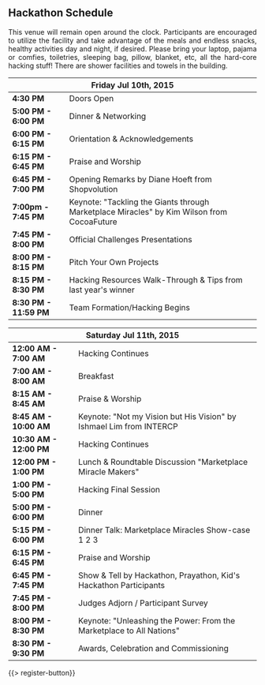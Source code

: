 ## <i class="icon fa-clock-o"></i> Hackathon Schedule

<p style="text-align: justify;">This venue will remain open around the clock. Participants are encouraged to utilize the facility and take advantage of the meals and endless snacks, healthy activities day and night, if desired.  Please bring your laptop, pajama or comfies, toiletries, sleeping bag, pillow, blanket, etc, all the hard-core hacking stuff!  There are shower facilities and towels in the building.</p>

<table class="default">
<thead>
<tr class="row-1 odd">
  <th colspan="2" class="column-1"><div>Friday Jul 10th, 2015</div></th>
</tr>
</thead>
<tbody class="row-hover" role="alert" aria-live="polite" aria-relevant="all">
<tr class="row-2">
  <td class="column-1"><strong>4:30 PM</strong></td><td class="column-2">Doors Open </td>
</tr>
<tr class="row-3">
  <td class="column-1"><strong>5:00 PM - 6:00 PM</strong></td><td class="column-2">Dinner &amp; Networking</td>
</tr>
<tr>
  <td class="column-1"><strong>6:00 PM - 6:15 PM</strong></td><td class="column-2">Orientation &amp; Acknowledgements</td>
</tr>
<tr>
  <td><strong>6:15 PM - 6:45 PM</strong></td><td>Praise and Worship</td>
</tr>
<tr class="row-4">
  <td class="column-1"><strong>6:45 PM - 7:00 PM</strong></td><td class="column-2">Opening Remarks by Diane Hoeft from Shopvolution</td>
</tr>
<tr>
  <td><strong>7:00pm - 7:45 PM</strong></td><td>Keynote: &quot;Tackling the Giants through Marketplace Miracles&quot; by Kim Wilson from CocoaFuture</td>
</tr>
<tr class="row-5">
  <td class="column-1"><strong>7:45 PM - 8:00 PM</strong></td><td class="column-2">Official Challenges Presentations</td>
</tr>
<tr class="row-6">
  <td class="column-1"><strong>8:00 PM - 8:15 PM</strong></td><td class="column-2">Pitch Your Own Projects </td>
</tr>
<tr>
  <td><strong>8:15 PM - 8:30 PM</strong></td><td>Hacking Resources Walk-Through &amp; Tips from last year&apos;s winner</td>
</tr>
<tr class="row-7">
  <td class="column-1"><strong>8:30 PM - 11:59 PM</strong></td><td class="column-2">Team Formation/Hacking Begins</td>
</tr>
</tbody>
</table>

<table class="default">
<thead>
<tr class="row-1 odd">
  <th colspan="2" class="column-1"><div>Saturday Jul 11th, 2015</div></th>
</tr>
</thead>
<tbody class="row-hover">
<tr class="row-2 even">
  <td class="column-1"><strong>12:00 AM - 7:00 AM</strong></td><td class="column-2">Hacking Continues</td>
</tr>
<tr class="row-3 odd">
  <td class="column-1"><strong>7:00 AM - 8:00 AM</strong></td><td class="column-2">Breakfast</td>
</tr>
<tr>
  <td><strong>8:15 AM - 8:45 AM</strong></td><td>Praise &amp; Worship</td>
</tr>
<tr>
<tr class="row-4 even">
  <td class="column-1"><strong>8:45 AM - 10:00 AM</strong></td><td class="column-2">Keynote: &quot;Not my Vision but His Vision&quot; by Ishmael Lim from INTERCP</td>
</tr>
</tr>
<tr class="row-6 even">
  <td class="column-1"><strong>10:30 AM - 12:00 PM</strong></td><td class="column-2">Hacking Continues</td>
</tr>
<tr class="row-7 odd">
  <td class="column-1"><strong>12:00 PM - 1:00 PM</strong></td><td class="column-2">Lunch &amp; Roundtable Discussion &quot;Marketplace Miracle Makers&quot;</td>
</tr>
<tr class="row-8 even">
  <td class="column-1"><strong>1:00 PM - 5:00 PM</strong></td><td class="column-2">Hacking Final Session</td>
</tr>
<tr class="row-9 odd">
  <td class="column-1"><strong>5:00 PM - 6:00 PM</strong></td><td class="column-2">Dinner</td>
</tr>
<tr>
  <td><strong>5:15 PM - 6:00 PM</strong></td><td>Dinner Talk: Marketplace Miracles Show-case 1 2 3</td>
</tr>
<tr class="row-10 even">
  <td class="column-1"><strong>6:15 PM - 6:45 PM</strong></td><td class="column-2">Praise and Worship</td>
</tr>
<tr class="row-11 odd">
  <td class="column-1"><strong>6:45 PM - 7:45 PM</strong></td><td class="column-2">Show &amp; Tell by Hackathon, Prayathon, Kid&apos;s Hackathon Participants</td>
</tr>
<tr>
  <td><strong>7:45 PM - 8:00 PM</strong></td><td>Judges Adjorn / Participant Survey</td>
</tr>
<tr class="row-10 even">
  <td class="column-1"><strong>8:00 PM - 8:30 PM</strong></td><td class="column-2">Keynote: &quot;Unleashing the Power: From the Marketplace to All Nations&quot;</td>
</tr>
<tr class="row-11 odd">
  <td class="column-1"><strong>8:30 PM - 9:30 PM</strong></td><td class="column-2">Awards, Celebration and Commissioning</td>
</tr>
</tbody>
</table>

{{> register-button}}
